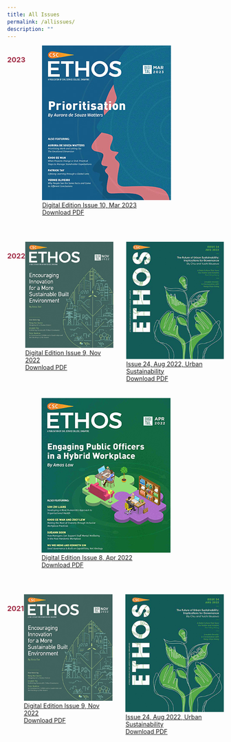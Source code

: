 ```yaml
---
title: All Issues
permalink: /allissues/
description: ""
---
```

<style>
	
.grid-container h3
{
	color: #9f2943;
}
	
.grid-container {
  display: grid;
  grid-template-columns: auto auto auto;
}

#container2022
{
	margin-top:60px;
}
	
#container2023
{
	width: 460px;
}	
	
	
#item20221
{
  margin-left:30px;
}
	
#item20222
{
width:340px;
margin-top: 20px;
margin-left:80px;
}
	
	


</style>

<div id="container2023" class="grid-container">
<h3>2023</h3>
	
<div id="item2023" class="grid-item1">
<img src="/images/Ethos_Thumbnails_Cover/ethosdigital10.jpg"><br>
	<a href="#">Digital Edition Issue 10, Mar 2023</a><br>
	<a href="#">Download PDF</a>
</div>

</div>


<div id="container2022" class="grid-container">
	
<h3>2022</h3>

<div id="item2022" class="grid-item1">
<img src="/images/Ethos_Thumbnails_Cover/ethosdigital09.jpg"><br>
<a href="#">Digital Edition Issue 9, Nov 2022</a><br>
<a href="#">Download PDF</a>
</div>
	
<div id="item20221" class="grid-item1">
<img src="/images/Ethos_Thumbnails_Cover/ethosissue24.jpg"><br>
<a href="#">Issue 24, Aug 2022, Urban Sustainability</a><br>
<a href="#">Download PDF</a>
</div>
	
</div>

<br>

<div id="item20222" class="grid-item1">
<img src="/images/Ethos_Thumbnails_Cover/ethosdigital08.jpg"><br>
<a href="#">Digital Edition Issue 8, Apr 2022</a><br>
<a href="#">Download PDF</a>
</div>


<div id="container2022" class="grid-container">
	
<h3>2021</h3>

<div id="item2022" class="grid-item1">
<img src="/images/Ethos_Thumbnails_Cover/ethosdigital09.jpg"><br>
<a href="#">Digital Edition Issue 9, Nov 2022</a><br>
<a href="#">Download PDF</a>
</div>
	
<div id="item20221" class="grid-item1">
<img src="/images/Ethos_Thumbnails_Cover/ethosissue24.jpg"><br>
<a href="#">Issue 24, Aug 2022, Urban Sustainability</a><br>
<a href="#">Download PDF</a>
</div>	
	
</div>